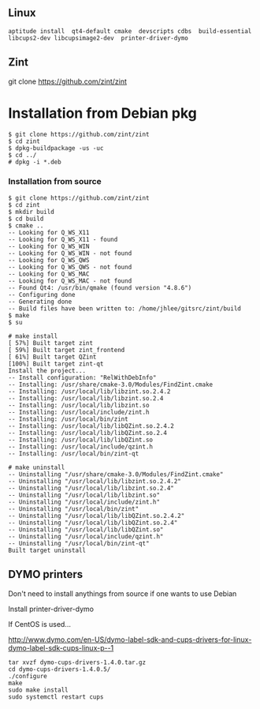 
## Linux 
```
aptitude install  qt4-default cmake  devscripts cdbs  build-essential  libcups2-dev libcupsimage2-dev  printer-driver-dymo
```

## Zint

git clone https://github.com/zint/zint

# Installation from Debian pkg
```
$ git clone https://github.com/zint/zint
$ cd zint
$ dpkg-buildpackage -us -uc
$ cd ../
# dpkg -i *.deb
```


### Installation from source

```
$ git clone https://github.com/zint/zint
$ cd zint
$ mkdir build
$ cd build
$ cmake ..
-- Looking for Q_WS_X11
-- Looking for Q_WS_X11 - found
-- Looking for Q_WS_WIN
-- Looking for Q_WS_WIN - not found
-- Looking for Q_WS_QWS
-- Looking for Q_WS_QWS - not found
-- Looking for Q_WS_MAC
-- Looking for Q_WS_MAC - not found
-- Found Qt4: /usr/bin/qmake (found version "4.8.6") 
-- Configuring done
-- Generating done
-- Build files have been written to: /home/jhlee/gitsrc/zint/build
$ make
$ su

# make install
[ 57%] Built target zint
[ 59%] Built target zint_frontend
[ 61%] Built target QZint
[100%] Built target zint-qt
Install the project...
-- Install configuration: "RelWithDebInfo"
-- Installing: /usr/share/cmake-3.0/Modules/FindZint.cmake
-- Installing: /usr/local/lib/libzint.so.2.4.2
-- Installing: /usr/local/lib/libzint.so.2.4
-- Installing: /usr/local/lib/libzint.so
-- Installing: /usr/local/include/zint.h
-- Installing: /usr/local/bin/zint
-- Installing: /usr/local/lib/libQZint.so.2.4.2
-- Installing: /usr/local/lib/libQZint.so.2.4
-- Installing: /usr/local/lib/libQZint.so
-- Installing: /usr/local/include/qzint.h
-- Installing: /usr/local/bin/zint-qt

# make uninstall
-- Uninstalling "/usr/share/cmake-3.0/Modules/FindZint.cmake"
-- Uninstalling "/usr/local/lib/libzint.so.2.4.2"
-- Uninstalling "/usr/local/lib/libzint.so.2.4"
-- Uninstalling "/usr/local/lib/libzint.so"
-- Uninstalling "/usr/local/include/zint.h"
-- Uninstalling "/usr/local/bin/zint"
-- Uninstalling "/usr/local/lib/libQZint.so.2.4.2"
-- Uninstalling "/usr/local/lib/libQZint.so.2.4"
-- Uninstalling "/usr/local/lib/libQZint.so"
-- Uninstalling "/usr/local/include/qzint.h"
-- Uninstalling "/usr/local/bin/zint-qt"
Built target uninstall

```

## DYMO printers

Don't need to install anythings from source if one wants to use Debian

Install  printer-driver-dymo

If CentOS is used... 



http://www.dymo.com/en-US/dymo-label-sdk-and-cups-drivers-for-linux-dymo-label-sdk-cups-linux-p--1

```
tar xvzf dymo-cups-drivers-1.4.0.tar.gz
cd dymo-cups-drivers-1.4.0.5/
./configure 
make
sudo make install
sudo systemctl restart cups
```

